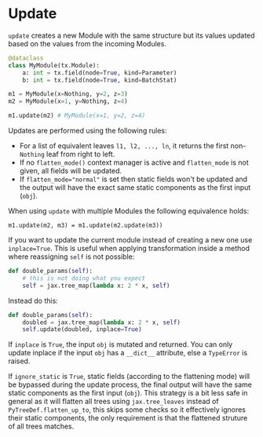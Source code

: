 # Update

`update` creates a new Module with the same structure but its values updated based on the values from the incoming Modules. 

```python
@dataclass
class MyModule(tx.Module):
    a: int = tx.field(node=True, kind=Parameter)
    b: int = tx.field(node=True, kind=BatchStat)

m1 = MyModule(x=Nothing, y=2, z=3)
m2 = MyModule(x=1, y=Nothing, z=4)

m1.update(m2) # MyModule(x=1, y=2, z=4)
```

Updates are performed using the following rules:

* For a list of equivalent leaves `l1, l2, ..., ln`, it returns the first non-`Nothing` leaf from right to left.
* If no `flatten_mode()` context manager is active and `flatten_mode` is not given, all fields will be updated.
* If `flatten_mode="normal"` is set then static fields won't be updated and the output will have the exact same static components as the first input (`obj`).

When using `update` with multiple Modules the following equivalence holds:

```
m1.update(m2, m3) = m1.update(m2.update(m3))
```

If you want to update the current module instead of creating a new one use `inplace=True`. This is useful when applying transformation inside a method where reassigning `self` is not possible:

```python
def double_params(self):
    # this is not doing what you expect
    self = jax.tree_map(lambda x: 2 * x, self)
```
Instead do this:

```python
def double_params(self):
    doubled = jax.tree_map(lambda x: 2 * x, self)
    self.update(doubled, inplace=True)
```

If `inplace` is `True`, the input `obj` is mutated and returned. You can only update inplace if the input `obj` has a `__dict__` attribute, else a `TypeError` is raised.

If `ignore_static` is `True`, static fields (according to the flattening mode) will be bypassed during the update process, the final output will have the same static components as the first input (`obj`). This strategy is a bit less safe in general as it will flatten all trees using `jax.tree_leaves` instead of `PyTreeDef.flatten_up_to`, this skips some checks so it effectively ignores their static components, the only requirement is that the flattened struture of all trees matches.
